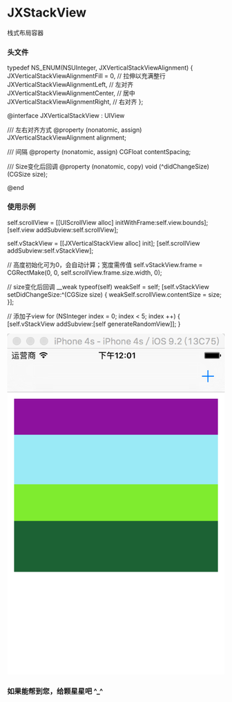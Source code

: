 # JXStackView
栈式布局容器

### 头文件
typedef NS_ENUM(NSUInteger, JXVerticalStackViewAlignment) {
JXVerticalStackViewAlignmentFill = 0, // 拉伸以充满整行
JXVerticalStackViewAlignmentLeft, // 左对齐
JXVerticalStackViewAlignmentCenter, // 居中
JXVerticalStackViewAlignmentRight, // 右对齐
};

@interface JXVerticalStackView : UIView

/// 左右对齐方式
@property (nonatomic, assign) JXVerticalStackViewAlignment alignment;

/// 间隔
@property (nonatomic, assign) CGFloat contentSpacing;

/// Size变化后回调
@property (nonatomic, copy) void (^didChangeSize)(CGSize size);

@end

### 使用示例
self.scrollView = [[UIScrollView alloc] initWithFrame:self.view.bounds];
[self.view addSubview:self.scrollView];

self.vStackView = [[JXVerticalStackView alloc] init];
[self.scrollView addSubview:self.vStackView];

// 高度初始化可为0，会自动计算；宽度需传值
self.vStackView.frame = CGRectMake(0, 0, self.scrollView.frame.size.width, 0);

// size变化后回调
__weak typeof(self) weakSelf = self;
[self.vStackView setDidChangeSize:^(CGSize size) {
weakSelf.scrollView.contentSize = size;
}];

// 添加子view
for (NSInteger index = 0; index < 5; index ++)
{
[self.vStackView addSubview:[self generateRandomView]];
}

![image](https://github.com/JiongXing/JXStackView/raw/master/screenshots/screenshots1.png)
### 如果能帮到您，给颗星星吧 ^_^
